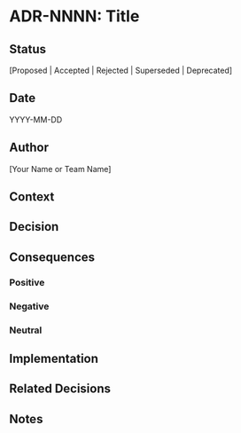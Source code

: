 <!-- # ADR Template

Use this template when creating new Architecture Decision Records.

## Instructions

1. Copy this file to create a new ADR
2. Replace `NNNN` with the next sequential number (e.g., 0011)
3. Replace `Title` with a descriptive title
4. Fill in all sections with relevant content
5. Remove placeholder comments before finalizing

______________________________________________________________________ -->

# ADR-NNNN: Title

## Status

[Proposed | Accepted | Rejected | Superseded | Deprecated]

## Date

YYYY-MM-DD

## Author

[Your Name or Team Name]

## Context

<!-- 
Describe the issue motivating this decision and any context that influences 
or constrains the decision. This section should be factual and objective.

Consider including:
- The problem we're trying to solve
- Current situation and limitations
- Requirements and constraints
- Alternative approaches considered
- Key stakeholders and their concerns
-->

## Decision

<!-- 
Describe the change that we're proposing or have agreed to implement.
This should be clear and specific.

Consider including:
- What exactly are we doing?
- Why this approach over alternatives?
- Key principles or guidelines
- Scope and boundaries
-->

## Consequences

<!-- 
Describe what becomes easier or more difficult to do and any risks 
introduced by the change that will need to be mitigated.

Break down into:
- Positive consequences
- Negative consequences  
- Neutral consequences
- Risks and mitigation strategies
-->

### Positive

<!-- What benefits does this decision provide? -->

### Negative

<!-- What downsides or challenges does this introduce? -->

### Neutral

<!-- What changes but doesn't clearly help or hurt? -->

## Implementation

<!-- 
Describe specific steps or considerations for implementing this decision.

Consider including:
- Technical implementation details
- Required changes to existing systems
- Migration strategies
- Timeline and milestones
- Success criteria
-->

## Related Decisions

<!-- 
References to related ADRs or external documents that influenced 
or are influenced by this decision.

Format as:
- ADR-XXXX: Title of related ADR
- External links to relevant documentation
-->

## Notes

<!-- 
Additional notes, assumptions, or considerations that don't fit 
in other sections but are important for understanding the decision.

This might include:
- Future considerations
- Assumptions made
- Open questions
- Review schedule
-->
